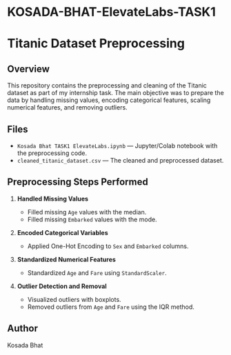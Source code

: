 # KOSADA-BHAT-ElevateLabs-TASK1

# Titanic Dataset Preprocessing

## Overview

This repository contains the preprocessing and cleaning of the Titanic dataset as part of my internship task. The main objective was to prepare the data by handling missing values, encoding categorical features, scaling numerical features, and removing outliers.

## Files

- `Kosada Bhat TASK1 ElevateLabs.ipynb` — Jupyter/Colab notebook with the preprocessing code.
- `cleaned_titanic_dataset.csv` — The cleaned and preprocessed dataset.

## Preprocessing Steps Performed

1. **Handled Missing Values**  
   - Filled missing `Age` values with the median.  
   - Filled missing `Embarked` values with the mode.

2. **Encoded Categorical Variables**  
   - Applied One-Hot Encoding to `Sex` and `Embarked` columns.

3. **Standardized Numerical Features**  
   - Standardized `Age` and `Fare` using `StandardScaler`.

4. **Outlier Detection and Removal**  
   - Visualized outliers with boxplots.  
   - Removed outliers from `Age` and `Fare` using the IQR method.

## Author

Kosada Bhat
